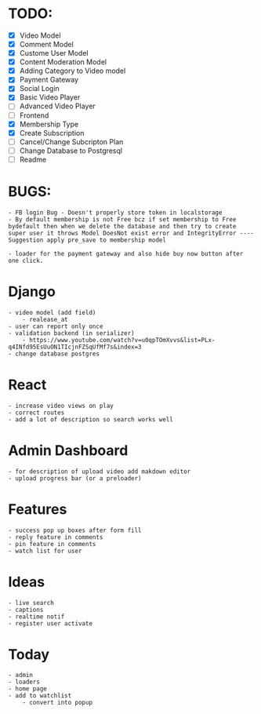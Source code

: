 # TODO:

-   [x] Video Model
-   [x] Comment Model
-   [x] Custome User Model
-   [x] Content Moderation Model
-   [x] Adding Category to Video model
-   [x] Payment Gateway
-   [x] Social Login
-   [x] Basic Video Player
-   [ ] Advanced Video Player
-   [ ] Frontend
-   [x] Membership Type
-   [x] Create Subscription
-   [ ] Cancel/Change Subcripton Plan
-   [ ] Change Database to Postgresql
-   [ ] Readme

# BUGS:

    - FB login Bug - Doesn't properly store token in localstorage
    - By default membership is not Free bcz if set membership to Free bydefault then when we delete the database and then try to create super user it throws Model DoesNot exist error and IntegrityError ---- Suggestion apply pre_save to membership model

    - loader for the payment gateway and also hide buy now button after one click.

# Django
    - video model (add field)
        - realease_at
    - user can report only once
    - validation backend (in serializer)
        - https://www.youtube.com/watch?v=u0qpTOmXvvs&list=PLx-q4INfd95EsUuON1TIcjnFZSqUfMf7s&index=3
    - change database postgres

# React

    - increase video views on play
    - correct routes 
    - add a lot of description so search works well

# Admin Dashboard

    - for description of upload video add makdown editor
    - upload progress bar (or a preloader)

# Features

    - success pop up boxes after form fill
    - reply feature in comments
    - pin feature in comments
    - watch list for user

# Ideas

    - live search
    - captions
    - realtime notif 
    - register user activate


# Today
    - admin
    - loaders
    - home page 
    - add to watchlist
        - convert into popup 
